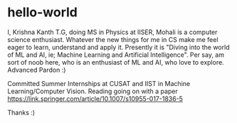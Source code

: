 # hello-world

I, Krishna Kanth T.G, doing MS in Physics at IISER, Mohali is a computer science enthusiast. 
Whatever the new things for me in CS make me feel eager to learn, understand and apply it. Presently
it is "Diving into the world of ML and AI, ie; Machine Learning and Artificial Intelligence".
Per say, am sort of noob here, who is an enthusiast of ML and AI, who love to explore. Advanced Pardon :)

Committed Summer Internships at CUSAT and IIST in Machine Learning/Computer Vision.
Reading going on with a paper https://link.springer.com/article/10.1007/s10955-017-1836-5 

Thanks :)
